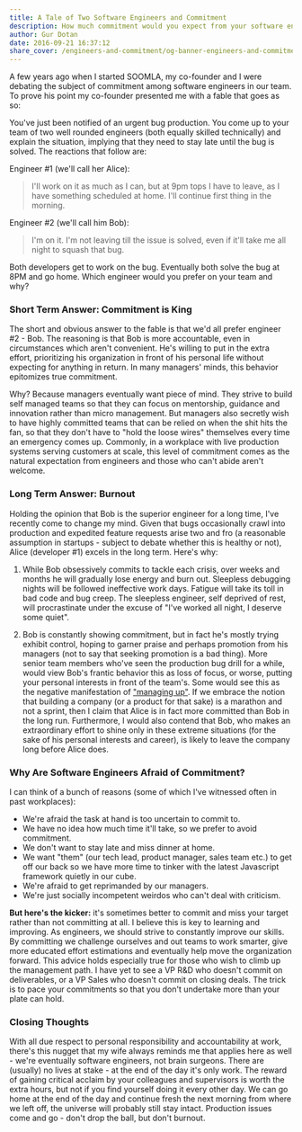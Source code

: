 ```yaml
---
title: A Tale of Two Software Engineers and Commitment
description: How much commitment would you expect from your software engineers to exhibit when urgent production issues come up? And why are software engineers afraid so much of committing?
author: Gur Dotan
date: 2016-09-21 16:37:12
share_cover: /engineers-and-commitment/og-banner-engineers-and-commitment.jpg
---
```


A few years ago when I started SOOMLA, my co-founder and I were debating the subject of commitment among software engineers in our team. To prove his point my co-founder presented me with a fable that goes as so:

You've just been notified of an urgent bug production.  You come up to your team of two well rounded engineers (both equally skilled technically) and explain the situation, implying that they need to stay late until the bug is solved. The reactions that follow are:

Engineer #1 (we'll call her Alice):
> I'll work on it as much as I can, but at 9pm tops I have to leave, as I have something scheduled at home.  I'll continue first thing in the morning.

Engineer #2 (we'll call him Bob):
> I'm on it.  I'm not leaving till the issue is solved, even if it'll take me all night to squash that bug.

Both developers get to work on the bug. Eventually both solve the bug at 8PM and go home.  Which engineer would you prefer on your team and why?

### Short Term Answer: Commitment is King

The short and obvious answer to the fable is that we'd all prefer engineer #2 - Bob. The reasoning is that Bob is more accountable, even in circumstances which aren't convenient. He's willing to put in the extra effort, prioritizing his organization in front of his personal life without expecting for anything in return.  In many managers' minds, this behavior epitomizes true commitment.

Why? Because managers eventually want piece of mind. They strive to build self managed teams so that they can focus on mentorship, guidance and innovation rather than micro management. But managers also secretly wish to have highly committed teams that can be relied on when the shit hits the fan, so that they don't have to "hold the loose wires" themselves every time an emergency comes up. Commonly, in a workplace with live production systems serving customers at scale, this level of commitment comes as the natural expectation from engineers and those who can't abide aren't welcome.


### Long Term Answer: Burnout

Holding the opinion that Bob is the superior engineer for a long time, I've recently come to change my mind. Given that bugs occasionally crawl into production and expedited feature requests arise two and fro (a reasonable assumption in startups - subject to debate whether this is healthy or not), Alice (developer #1) excels in the long term.  Here's why:

1. While Bob obsessively commits to tackle each crisis, over weeks and months he will gradually lose energy and burn out. Sleepless debugging nights will be followed ineffective work days. Fatigue will take its toll in bad code and bug creep.  The sleepless engineer, self deprived of rest, will procrastinate under the excuse of "I've worked all night, I deserve some quiet".

2. Bob is constantly showing commitment, but in fact he's mostly trying exhibit control, hoping to garner praise and perhaps promotion from his managers (not to say that seeking promotion is a bad thing). More senior team members who've seen the production bug drill for a while, would view Bob's frantic behavior this as loss of focus, or worse, putting your personal interests in front of the team's. Some would see this as the negative manifestation of ["managing up"](http://www.forbes.com/sites/mikemyatt/2012/11/30/my-advice-on-managing-up-dont/).  If we embrace the notion that building a company (or a product for that sake) is a marathon and not a sprint, then I claim that Alice is in fact more committed than Bob in the long run.  Furthermore, I would also contend that Bob, who makes an extraordinary effort to shine only in these extreme situations (for the sake of his personal interests and career), is likely to leave the company long before Alice does.


### Why Are Software Engineers Afraid of Commitment?
I can think of a bunch of reasons (some of which I've witnessed often in past workplaces):

- We're afraid the task at hand is too uncertain to commit to.
- We have no idea how much time it'll take, so we prefer to avoid commitment.
- We don't want to stay late and miss dinner at home.
- We want "them" (our tech lead, product manager, sales team etc.) to get off our back so we have more time to tinker with the latest Javascript framework quietly in our cube.
- We're afraid to get reprimanded by our managers.
- We're just socially incompetent weirdos who can't deal with criticism.

__But here's the kicker:__ it's sometimes better to commit and miss your target rather than not committing at all. I believe this is key to learning and improving. As engineers, we should strive to constantly improve our skills. By committing we challenge ourselves and out teams to work smarter, give more educated effort estimations and eventually help move the organization forward. This advice holds especially true for those who wish to climb up the management path. I have yet to see a VP R&D who doesn't commit on deliverables, or a VP Sales who doesn't commit on closing deals. The trick is to pace your commitments so that you don't undertake more than your plate can hold.

### Closing Thoughts

With all due respect to personal responsibility and accountability at work, there's this nugget that my wife always reminds me that applies here as well - we're eventually software engineers, not brain surgeons. There are (usually) no lives at stake - at the end of the day it's only work.  The reward of gaining critical acclaim by your colleagues and supervisors is worth the extra hours, but not if you find yourself doing it every other day. We can go home at the end of the day and continue fresh the next morning from where we left off, the universe will probably still stay intact. Production issues come and go - don't drop the ball, but don't burnout.
